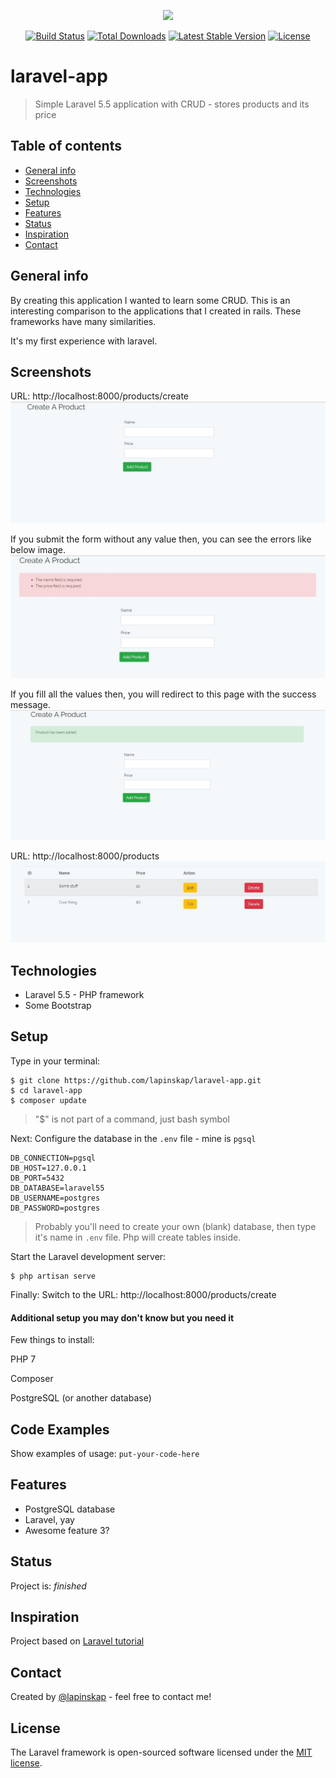 <p align="center"><img src="https://laravel.com/assets/img/components/logo-laravel.svg"></p>

<p align="center">
<a href="https://travis-ci.org/laravel/framework"><img src="https://travis-ci.org/laravel/framework.svg" alt="Build Status"></a>
<a href="https://packagist.org/packages/laravel/framework"><img src="https://poser.pugx.org/laravel/framework/d/total.svg" alt="Total Downloads"></a>
<a href="https://packagist.org/packages/laravel/framework"><img src="https://poser.pugx.org/laravel/framework/v/stable.svg" alt="Latest Stable Version"></a>
<a href="https://packagist.org/packages/laravel/framework"><img src="https://poser.pugx.org/laravel/framework/license.svg" alt="License"></a>
</p>

# laravel-app
> Simple Laravel 5.5 application with CRUD - stores products and its price 

## Table of contents
* [General info](#general-info)
* [Screenshots](#screenshots)
* [Technologies](#technologies)
* [Setup](#setup)
* [Features](#features)
* [Status](#status)
* [Inspiration](#inspiration)
* [Contact](#contact)

## General info

By creating this application I wanted to learn some CRUD. This is an interesting comparison to the applications that I created in rails.
These frameworks have many similarities.

It's my first experience with laravel.


## Screenshots

URL: http://localhost:8000/products/create
![Example screenshot](https://raw.githubusercontent.com/lapinskap/laravel-app/master/img/screen1.jpg)


If you submit the form without any value then, you can see the errors like below image.
![Example screenshot](https://raw.githubusercontent.com/lapinskap/laravel-app/master/img/screen2.jpg)

If you fill all the values then, you will redirect to this page with the success message. 
![Example screenshot](https://raw.githubusercontent.com/lapinskap/laravel-app/master/img/screen4.jpg)

URL: http://localhost:8000/products
![Example screenshot](https://raw.githubusercontent.com/lapinskap/laravel-app/master/img/screen3.jpg)

## Technologies
* Laravel 5.5 - PHP framework
* Some Bootstrap

## Setup
Type in your terminal: 
```
$ git clone https://github.com/lapinskap/laravel-app.git
$ cd laravel-app
$ composer update
```
> "$" is not part of a command, just bash symbol

Next: Configure the database in the `.env` file - mine is `pgsql`
```
DB_CONNECTION=pgsql
DB_HOST=127.0.0.1
DB_PORT=5432
DB_DATABASE=laravel55
DB_USERNAME=postgres
DB_PASSWORD=postgres
```
> Probably you'll need to create your own (blank) database, then type it's name in `.env` file. Php will create tables inside. 

Start the Laravel development server:
```
$ php artisan serve
```
Finally: Switch to the URL: http://localhost:8000/products/create

#### Additional setup you may don't know but you need it
Few things to install:

PHP 7

Composer

PostgreSQL (or another database)

## Code Examples
Show examples of usage:
`put-your-code-here`

## Features
* PostgreSQL database
* Laravel, yay
* Awesome feature 3?


## Status
Project is: _finished_

## Inspiration
Project based on [Laravel tutorial](https://appdividend.com/2017/08/20/laravel-5-5-tutorial-example/)



## Contact
Created by [@lapinskap](https://www.facebook.com/paulina.lapinska99) - feel free to contact me!

## License

The Laravel framework is open-sourced software licensed under the [MIT license](https://opensource.org/licenses/MIT).
